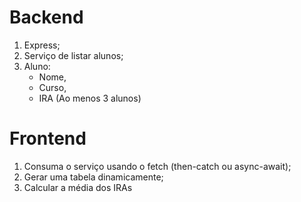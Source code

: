 # Backend

1. Express;
2. Serviço de listar alunos;
3. Aluno:
    - Nome,
    - Curso,
    - IRA
(Ao menos 3 alunos)

# Frontend

1. Consuma o serviço usando o fetch (then-catch ou async-await);
2. Gerar uma tabela <table> dinamicamente;
3. Calcular a média dos IRAs

